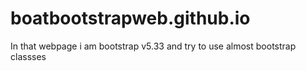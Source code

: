 # boatbootstrapweb.github.io 
In that webpage i am bootstrap v5.33 and try to use almost bootstrap classses
